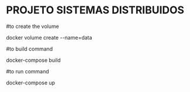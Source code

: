 # PROJETO SISTEMAS DISTRIBUIDOS

#to create the volume

docker volume create --name=data

#to build command

 docker-compose build

#to run command

docker-compose up